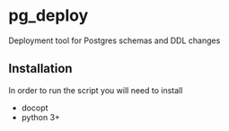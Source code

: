 # pg_deploy
Deployment tool for Postgres schemas and DDL changes

## Installation
In order to run the script you will need to install
 * docopt
 * python 3+
